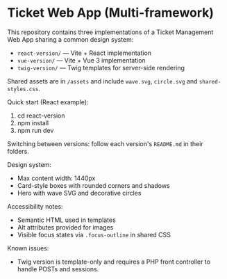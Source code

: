 # Ticket Web App (Multi-framework)

This repository contains three implementations of a Ticket Management Web App sharing a common design system:

- `react-version/` — Vite + React implementation
- `vue-version/` — Vite + Vue 3 implementation
- `twig-version/` — Twig templates for server-side rendering

Shared assets are in `/assets` and include `wave.svg`, `circle.svg` and `shared-styles.css`.

Quick start (React example):

1. cd react-version
2. npm install
3. npm run dev

Switching between versions: follow each version's `README.md` in their folders.

Design system:
- Max content width: 1440px
- Card-style boxes with rounded corners and shadows
- Hero with wave SVG and decorative circles

Accessibility notes:
- Semantic HTML used in templates
- Alt attributes provided for images
- Visible focus states via `.focus-outline` in shared CSS

Known issues:
- Twig version is template-only and requires a PHP front controller to handle POSTs and sessions.
